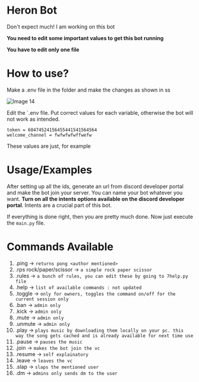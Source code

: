 
# Heron Bot

Don't expect much! I am working on this bot

**You need to edit some important values to get this bot running**

**You have to edit only one file**


# How to use?
Make a .env file in the folder and make the changes as shown in ss

![Image 14](https://user-images.githubusercontent.com/85755985/162561938-71a9ac74-48cc-49d9-979c-f8957e8b2aac.png)

Edit the `.env file. Put correct values for each variable, otherwise the bot will not work as intended.

```env
token = 68474524156455441541564564
welcome_channel = fwfwfwfwffwefw

```

These values are just, for example

# Usage/Examples
After setting up all the ids, generate an url from discord developer portal and make the bot join your server. You can name your bot whatever you want. 
**Turn on all the intents options available on the discord developer portal**. Intents are a crucial part of this bot.

If everything is done right, then you are pretty much done. Now just execute the `main.py` file.


# Commands Available

1) .ping -> `returns pong <author mentioned>`
2) .rps rock/paper/scissor -> `a simple rock paper scissor`
3) .rules -> `a bunch of rules, you can edit these by going to 7help.py file`
4) .help -> `list of available commands : not updated`
5) .toggle -> `only for owners, toggles the command on/off for the current session only`
6) .ban -> `admin only`
7) .kick -> `admin only`
8) .mute -> `admin only`
9) .unmute -> `admin only`
10) .play <music name> -> `plays music by downloading them locally on your pc. this way the song gets cached and is already available for next time use`
11) .pause -> `pauses the music`
12) .join -> `makes the bot join the vc`
13) .resume -> `self explainatory`
14) .leave -> `leaves the vc`
15) .slap <user> -> `slaps the mentioned user`
16) .dm <user> <message> -> `admins only sends dm to the user`
